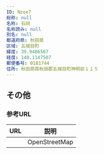 ```yaml
---
ID: Nzoe7
総称: null
名称: 石祠
名称読み: null
別名: null
都道府県: 秋田県
区域: 五城目町
緯度: 39.9486567
経度: 140.1147507
郵便番号: 0181744
住所: 秋田県南秋田郡五城目町神明前１１５
---
```


## その他

### 参考URL

| URL | 説明          |
| --- | ------------- |
|     | OpenStreetMap |
